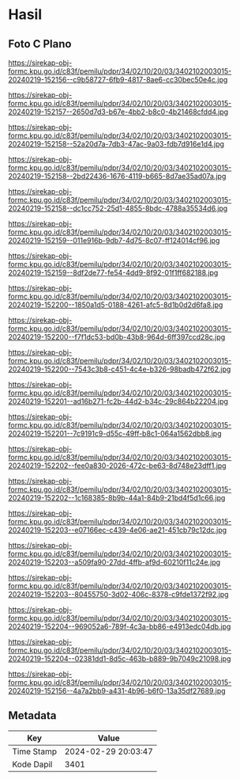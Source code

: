 # Hasil

## Foto C Plano

https://sirekap-obj-formc.kpu.go.id/c83f/pemilu/pdpr/34/02/10/20/03/3402102003015-20240219-152156--c9b58727-6fb9-4817-8ae6-cc30bec50e4c.jpg

https://sirekap-obj-formc.kpu.go.id/c83f/pemilu/pdpr/34/02/10/20/03/3402102003015-20240219-152157--2650d7d3-b67e-4bb2-b8c0-4b21468cfdd4.jpg

https://sirekap-obj-formc.kpu.go.id/c83f/pemilu/pdpr/34/02/10/20/03/3402102003015-20240219-152158--52a20d7a-7db3-47ac-9a03-fdb7d916e1d4.jpg

https://sirekap-obj-formc.kpu.go.id/c83f/pemilu/pdpr/34/02/10/20/03/3402102003015-20240219-152158--2bd22436-1676-4119-b665-8d7ae35ad07a.jpg

https://sirekap-obj-formc.kpu.go.id/c83f/pemilu/pdpr/34/02/10/20/03/3402102003015-20240219-152158--dc1cc752-25d1-4855-8bdc-4788a35534d6.jpg

https://sirekap-obj-formc.kpu.go.id/c83f/pemilu/pdpr/34/02/10/20/03/3402102003015-20240219-152159--011e916b-9db7-4d75-8c07-ff124014cf96.jpg

https://sirekap-obj-formc.kpu.go.id/c83f/pemilu/pdpr/34/02/10/20/03/3402102003015-20240219-152159--8df2de77-fe54-4dd9-8f92-01f1ff682188.jpg

https://sirekap-obj-formc.kpu.go.id/c83f/pemilu/pdpr/34/02/10/20/03/3402102003015-20240219-152200--1850a1d5-0188-4261-afc5-8d1b0d2d6fa8.jpg

https://sirekap-obj-formc.kpu.go.id/c83f/pemilu/pdpr/34/02/10/20/03/3402102003015-20240219-152200--f7f1dc53-bd0b-43b8-964d-6ff397ccd28c.jpg

https://sirekap-obj-formc.kpu.go.id/c83f/pemilu/pdpr/34/02/10/20/03/3402102003015-20240219-152200--7543c3b8-c451-4c4e-b326-98badb472f62.jpg

https://sirekap-obj-formc.kpu.go.id/c83f/pemilu/pdpr/34/02/10/20/03/3402102003015-20240219-152201--ad16b271-fc2b-44d2-b34c-29c864b22204.jpg

https://sirekap-obj-formc.kpu.go.id/c83f/pemilu/pdpr/34/02/10/20/03/3402102003015-20240219-152201--7c9191c9-d55c-49ff-b8c1-064a1562dbb8.jpg

https://sirekap-obj-formc.kpu.go.id/c83f/pemilu/pdpr/34/02/10/20/03/3402102003015-20240219-152202--fee0a830-2026-472c-be63-8d748e23dff1.jpg

https://sirekap-obj-formc.kpu.go.id/c83f/pemilu/pdpr/34/02/10/20/03/3402102003015-20240219-152202--1c168385-8b9b-44a1-84b9-21bd4f5d1c66.jpg

https://sirekap-obj-formc.kpu.go.id/c83f/pemilu/pdpr/34/02/10/20/03/3402102003015-20240219-152203--e07166ec-c439-4e06-ae21-451cb79c12dc.jpg

https://sirekap-obj-formc.kpu.go.id/c83f/pemilu/pdpr/34/02/10/20/03/3402102003015-20240219-152203--a509fa90-27dd-4ffb-af9d-60210f11c24e.jpg

https://sirekap-obj-formc.kpu.go.id/c83f/pemilu/pdpr/34/02/10/20/03/3402102003015-20240219-152203--80455750-3d02-406c-8378-c9fde1372f92.jpg

https://sirekap-obj-formc.kpu.go.id/c83f/pemilu/pdpr/34/02/10/20/03/3402102003015-20240219-152204--969052a6-789f-4c3a-bb86-e4913edc04db.jpg

https://sirekap-obj-formc.kpu.go.id/c83f/pemilu/pdpr/34/02/10/20/03/3402102003015-20240219-152204--02381dd1-8d5c-463b-b889-9b7049c21098.jpg

https://sirekap-obj-formc.kpu.go.id/c83f/pemilu/pdpr/34/02/10/20/03/3402102003015-20240219-152156--4a7a2bb9-a431-4b96-b6f0-13a35df27689.jpg


## Metadata

| Key        | Value               |
| ---------- | ------------------- |
| Time Stamp | 2024-02-29 20:03:47 |
| Kode Dapil | 3401                |




